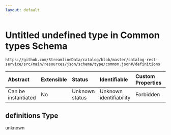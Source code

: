 ```yaml
---
layout: default
---
```


# Untitled undefined type in Common types Schema

```text
https://github.com/StreamlineData/catalog/blob/master/catalog-rest-service/src/main/resources/json/schema/type/common.json#/definitions
```

| Abstract | Extensible | Status | Identifiable | Custom Properties | Additional Properties | Access Restrictions | Defined In |
| :--- | :--- | :--- | :--- | :--- | :--- | :--- | :--- |
| Can be instantiated | No | Unknown status | Unknown identifiability | Forbidden | Allowed | none | [common.json\*](common.md) |

## definitions Type

unknown

